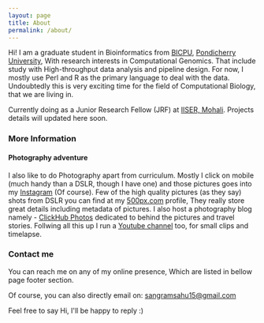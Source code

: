 ```yaml
---
layout: page
title: About
permalink: /about/
---
```


Hi! I am a graduate student in Bioinformatics from [BICPU], [Pondicherry University], With research interests in Computational Genomics. That include study with High-throughput data analysis and pipeline design. For now, I mostly use Perl and R as the primary language to deal with the data. Undoubtedly this is very exciting time for the field of Computational Biology, that we are living in.

Currently doing as a Junior Research Fellow (JRF) at [IISER, Mohali].
Projects details will updated here soon.

### More Information

#### Photography adventure
I also like to do Photography apart from curriculum. Mostly I click on mobile (much handy than a DSLR, though I have one) and those pictures goes into my [Instagram] (Of course). Few of the high quality pictures (as they say) shots from DSLR you can find at my [500px.com] profile, They really store great details including metadata of pictures. I also host a photography blog namely - [ClickHub Photos] dedicated to behind the pictures and travel stories. Follwing all this up I run a [Youtube channel] too, for small clips and timelapse.

### Contact me

You can reach me on any of my online presence, Which are listed in bellow page footer section.

Of course, you can also directly email on:
[sangramsahu15@gmail.com](mailto:sangramsahu15@gmail.com)

Feel free to say Hi, I'll be happy to reply :)


[Instagram]: http://instagram.com/sangram_keshari
[Pondicherry University]: http://www.pondiuni.edu.in
[BICPU]: https://www.bicpu.edu.in
[IISER, Mohali]: http://iisermohali.ac.in
[500px.com]: https://500px.com/sangram_keshari
[ClickHub Photos]: http://clickhubphotos.wordpress.com
[Youtube channel]: https://www.youtube.com/user/MrSangram7
